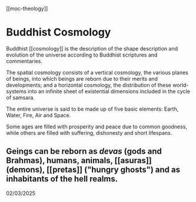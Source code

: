 [[moc-theology]]

# Buddhist Cosmology

Buddhist [[cosmology]] is the description of the shape description and evolution of the universe according to Buddhist scriptures and commentaries.

The spatial cosmology consists of a vertical cosmology, the various planes of beings, into which beings are reborn due to their merits and developments; and a horizontal cosmology, the distribution of these world-systems into an infinite sheet of existential dimensions included in the cycle of samsara.

The entire universe is said to be made up of five basic elements: Earth, Water, Fire, Air and Space.

Some ages are filled with prosperity and peace due to common goodness, while others are filled with suffering, dishonesty and short lifespans.

## Geings can be reborn as _devas_ (gods and Brahmas), humans, animals, [[asuras]] (demons), [[pretas]] ("hungry ghosts") and as inhabitants of the hell realms.

02/03/2025
